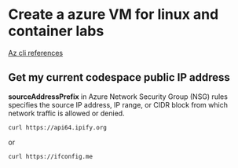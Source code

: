 # Create a azure VM for linux and container labs

[Az cli references](https://aka.ms/cli_ref)

## Get my current codespace public IP address
**sourceAddressPrefix** in Azure Network Security Group (NSG) rules specifies the source IP address, IP range, or CIDR block from which network traffic is allowed or denied.
```
curl https://api64.ipify.org
```

or 

```
curl https://ifconfig.me

```

